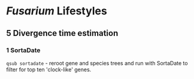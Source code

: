 # *Fusarium* Lifestyles

## 5 Divergence time estimation
### 1 SortaDate

`qsub sortadate` - reroot gene and species trees and run with SortaDate to filter for top ten 'clock-like' genes.
